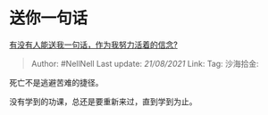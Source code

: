 # 送你一句话
[有没有人能送我一句话，作为我努力活着的信念?](https://www.zhihu.com/question/408484601/answer/1366559044)

> Author: #NellNell
> Last update: *21/08/2021*
> Link:
> Tag:
> 沙海拾金:

死亡不是逃避苦难的捷径。

没有学到的功课，总还是要重新来过，直到学到为止。
